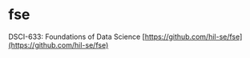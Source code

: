 # fse
DSCI-633: Foundations of Data Science [https://github.com/hil-se/fse](https://github.com/hil-se/fse)
